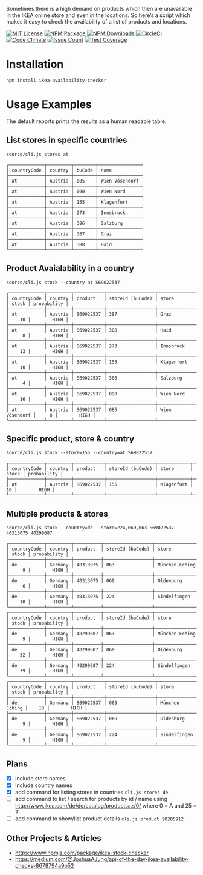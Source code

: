 Sometimes there is a high demand on products which then are unavailable in the IKEA online store and even in the locations. So here’s a script which makes it easy to check the availability of a list of products and locations.

[![MIT License](https://badges.frapsoft.com/os/mit/mit.svg?v=102)](https://github.com/ellerbrock/open-source-badge/)
[![NPM Package](https://badge.fury.io/js/ikea-availability-checker.svg)](https://www.npmjs.com/package/ikea-availability-checker)
[![NPM Downloads](https://img.shields.io/npm/dt/ikea-availability-checker.svg)](https://www.npmjs.com/package/ikea-availability-checker)
[![CircleCI](https://circleci.com/gh/Ephigenia/ikea-availability-checker.svg?style=svg&circle-token=1907356b3e852337a9e5f96d9b99ef1942c4ffa2)](https://circleci.com/gh/Ephigenia/ikea-availability-checker)
[![Code Climate](https://codeclimate.com/repos/589349c587faa17fe100582d/badges/3242f2d4075babd0dd9f/gpa.svg)](https://codeclimate.com/repos/589349c587faa17fe100582d/feed)
[![Issue Count](https://codeclimate.com/repos/589349c587faa17fe100582d/badges/3242f2d4075babd0dd9f/issue_count.svg)](https://codeclimate.com/repos/589349c587faa17fe100582d/feed)
[![Test Coverage](https://codeclimate.com/repos/589349c587faa17fe100582d/badges/3242f2d4075babd0dd9f/coverage.svg)](https://codeclimate.com/repos/589349c587faa17fe100582d/coverage)

# Installation

    npm install ikea-availability-checker

# Usage Examples

The default reports prints the results as a human readable table.

## List stores in specific countries

    source/cli.js stores at

```
┌─────────────┬─────────┬────────┬────────────────┐
│ countryCode │ country │ buCode │ name           │
├─────────────┼─────────┼────────┼────────────────┤
│ at          │ Austria │ 085    │ Wien Vösendorf │
├─────────────┼─────────┼────────┼────────────────┤
│ at          │ Austria │ 090    │ Wien Nord      │
├─────────────┼─────────┼────────┼────────────────┤
│ at          │ Austria │ 155    │ Klagenfurt     │
├─────────────┼─────────┼────────┼────────────────┤
│ at          │ Austria │ 273    │ Innsbruck      │
├─────────────┼─────────┼────────┼────────────────┤
│ at          │ Austria │ 386    │ Salzburg       │
├─────────────┼─────────┼────────┼────────────────┤
│ at          │ Austria │ 387    │ Graz           │
├─────────────┼─────────┼────────┼────────────────┤
│ at          │ Austria │ 388    │ Haid           │
└─────────────┴─────────┴────────┴────────────────┘
```

## Product Avaialability in a country

    source/cli.js stock --country at S69022537

```
┌─────────────┬─────────┬───────────┬──────────────────┬────────────────┬───────┬─────────────┐
│ countryCode │ country │ product   │ storeId (buCode) │ store          │ stock │ probability │
├─────────────┼─────────┼───────────┼──────────────────┼────────────────┼───────┼─────────────┤
│ at          │ Austria │ S69022537 │ 387              │ Graz           │    10 │        HIGH │
├─────────────┼─────────┼───────────┼──────────────────┼────────────────┼───────┼─────────────┤
│ at          │ Austria │ S69022537 │ 388              │ Haid           │     8 │        HIGH │
├─────────────┼─────────┼───────────┼──────────────────┼────────────────┼───────┼─────────────┤
│ at          │ Austria │ S69022537 │ 273              │ Innsbruck      │    13 │        HIGH │
├─────────────┼─────────┼───────────┼──────────────────┼────────────────┼───────┼─────────────┤
│ at          │ Austria │ S69022537 │ 155              │ Klagenfurt     │    10 │        HIGH │
├─────────────┼─────────┼───────────┼──────────────────┼────────────────┼───────┼─────────────┤
│ at          │ Austria │ S69022537 │ 386              │ Salzburg       │     4 │        HIGH │
├─────────────┼─────────┼───────────┼──────────────────┼────────────────┼───────┼─────────────┤
│ at          │ Austria │ S69022537 │ 090              │ Wien Nord      │    16 │        HIGH │
├─────────────┼─────────┼───────────┼──────────────────┼────────────────┼───────┼─────────────┤
│ at          │ Austria │ S69022537 │ 085              │ Wien Vösendorf │     6 │        HIGH │
└─────────────┴─────────┴───────────┴──────────────────┴────────────────┴───────┴─────────────┘
```

## Specific product, store & country

    source/cli.js stock --store=155 --country=at S69022537

```
┌─────────────┬─────────┬───────────┬──────────────────┬────────────┬───────┬─────────────┐
│ countryCode │ country │ product   │ storeId (buCode) │ store      │ stock │ probability │
├─────────────┼─────────┼───────────┼──────────────────┼────────────┼───────┼─────────────┤
│ at          │ Austria │ S69022537 │ 155              │ Klagenfurt │    10 │        HIGH │
└─────────────┴─────────┴───────────┴──────────────────┴────────────┴───────┴─────────────┘
```

## Multiple products & stores

    source/cli.js stock --country=de --store=224,069,063 S69022537 40313075 40299687

```
┌─────────────┬─────────┬──────────┬──────────────────┬────────────────┬───────┬─────────────┐
│ countryCode │ country │ product  │ storeId (buCode) │ store          │ stock │ probability │
├─────────────┼─────────┼──────────┼──────────────────┼────────────────┼───────┼─────────────┤
│ de          │ Germany │ 40313075 │ 063              │ München-Eching │     9 │        HIGH │
├─────────────┼─────────┼──────────┼──────────────────┼────────────────┼───────┼─────────────┤
│ de          │ Germany │ 40313075 │ 069              │ Oldenburg      │     6 │        HIGH │
├─────────────┼─────────┼──────────┼──────────────────┼────────────────┼───────┼─────────────┤
│ de          │ Germany │ 40313075 │ 224              │ Sindelfingen   │    10 │        HIGH │
└─────────────┴─────────┴──────────┴──────────────────┴────────────────┴───────┴─────────────┘
┌─────────────┬─────────┬──────────┬──────────────────┬────────────────┬───────┬─────────────┐
│ countryCode │ country │ product  │ storeId (buCode) │ store          │ stock │ probability │
├─────────────┼─────────┼──────────┼──────────────────┼────────────────┼───────┼─────────────┤
│ de          │ Germany │ 40299687 │ 063              │ München-Eching │     9 │        HIGH │
├─────────────┼─────────┼──────────┼──────────────────┼────────────────┼───────┼─────────────┤
│ de          │ Germany │ 40299687 │ 069              │ Oldenburg      │    32 │        HIGH │
├─────────────┼─────────┼──────────┼──────────────────┼────────────────┼───────┼─────────────┤
│ de          │ Germany │ 40299687 │ 224              │ Sindelfingen   │    39 │        HIGH │
└─────────────┴─────────┴──────────┴──────────────────┴────────────────┴───────┴─────────────┘
┌─────────────┬─────────┬───────────┬──────────────────┬────────────────┬───────┬─────────────┐
│ countryCode │ country │ product   │ storeId (buCode) │ store          │ stock │ probability │
├─────────────┼─────────┼───────────┼──────────────────┼────────────────┼───────┼─────────────┤
│ de          │ Germany │ S69022537 │ 063              │ München-Eching │    19 │        HIGH │
├─────────────┼─────────┼───────────┼──────────────────┼────────────────┼───────┼─────────────┤
│ de          │ Germany │ S69022537 │ 069              │ Oldenburg      │     9 │        HIGH │
├─────────────┼─────────┼───────────┼──────────────────┼────────────────┼───────┼─────────────┤
│ de          │ Germany │ S69022537 │ 224              │ Sindelfingen   │     9 │        HIGH │
└─────────────┴─────────┴───────────┴──────────────────┴────────────────┴───────┴─────────────┘
```

## Plans

- [x] include store names
- [X] include country names
- [x] add command for listing stores in countries
      `cli.js stores de`
- [ ] add command to list / search for products by id / name using http://www.ikea.com/de/de/catalog/productsaz/0/ where 0 = A and 25 = Z
- [ ] add command to show/list product details
      `cli.js product 90205912`

## Other Projects & Articles

* https://www.npmjs.com/package/ikea-stock-checker
* https://medium.com/@JoshuaAJung/api-of-the-day-ikea-availability-checks-8678794a9b52
